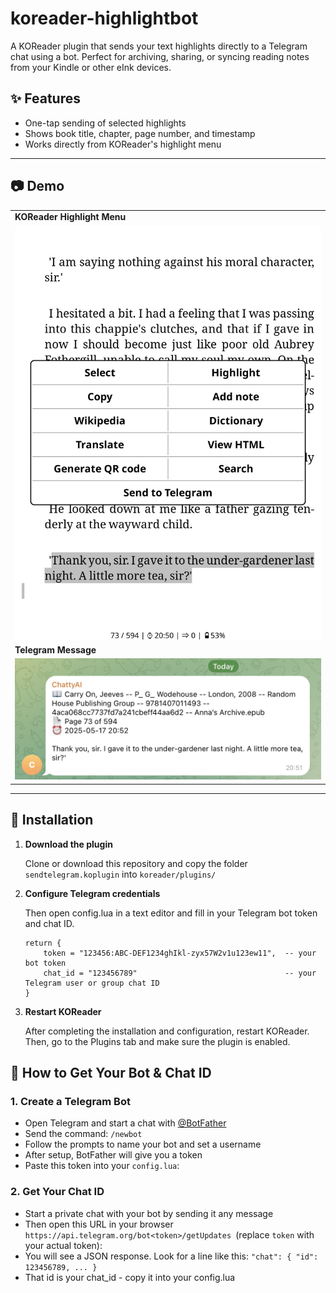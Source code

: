 # koreader-highlightbot
A KOReader plugin that sends your text highlights directly to a Telegram chat using a bot. 
Perfect for archiving, sharing, or syncing reading notes from your Kindle or other eInk devices.

## ✨ Features

- One-tap sending of selected highlights
- Shows book title, chapter, page number, and timestamp
- Works directly from KOReader's highlight menu

---
## 📷 Demo


<table>
  <tr>
    <td><strong>KOReader Highlight Menu</strong></td>
  </tr>
  <tr>
    <td><img src="screenshots/koreader.png" width="500"></td>
  </tr>
  <tr>
    <td><strong>Telegram Message</strong></td>
  </tr>
  <tr>
    <td><img src="screenshots/tg_message.png" width="500"></td>
  </tr>
</table>

---

## 🚀 Installation

1. **Download the plugin**

   Clone or download this repository and copy the folder `sendtelegram.koplugin` into `koreader/plugins/`

2. **Configure Telegram credentials**

    Then open config.lua in a text editor and fill in your Telegram bot token and chat ID.
    ```
    return {
        token = "123456:ABC-DEF1234ghIkl-zyx57W2v1u123ew11",  -- your bot token
        chat_id = "123456789"                                 -- your Telegram user or group chat ID
    }
    ``` 

3. **Restart KOReader**
    
    After completing the installation and configuration, restart KOReader.
    Then, go to the Plugins tab and make sure the plugin is enabled.


## 🤖 How to Get Your Bot & Chat ID

### 1. Create a Telegram Bot

- Open Telegram and start a chat with [@BotFather](https://t.me/BotFather)
- Send the command:  `/newbot`
- Follow the prompts to name your bot and set a username
- After setup, BotFather will give you a token
- Paste this token into your `config.lua`:

### 2. Get Your Chat ID

- Start a private chat with your bot by sending it any message
- Then open this URL in your browser `https://api.telegram.org/bot<token>/getUpdates
`(replace `token` with your actual token):
- You will see a JSON response. Look for a line like this: `"chat": { "id": 123456789, ... }`
- That id is your chat_id - copy it into your config.lua
